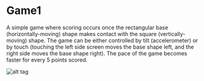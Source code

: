 # Game1
A simple game where scoring occurs once the rectangular base (horizontally-moving) shape makes contact with the square (vertically-moving) shape. The game can be either controlled by tilt (accelerometer) or by touch (touching the left side screen moves the base shape left, and the right side moves the base shape right). The pace of the game becomes faster for every 5 points scored.

![alt tag](http://i.imgur.com/YfPMaju.png "App screenshot")
